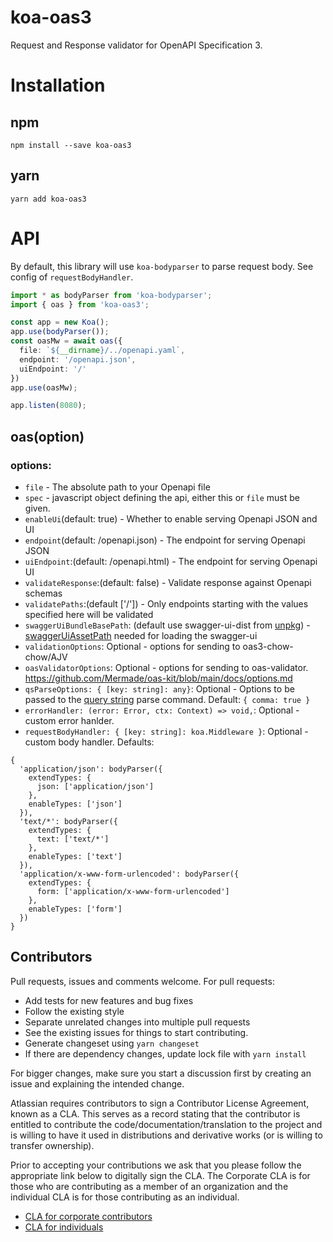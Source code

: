 # koa-oas3
Request and Response validator for OpenAPI Specification 3.

# Installation
## npm
```
npm install --save koa-oas3
```
## yarn
```
yarn add koa-oas3
```

# API
By default, this library will use `koa-bodyparser` to parse request body. See config of `requestBodyHandler`.

```ts
import * as bodyParser from 'koa-bodyparser';
import { oas } from 'koa-oas3';

const app = new Koa();
app.use(bodyParser());
const oasMw = await oas({
  file: `${__dirname}/../openapi.yaml`,
  endpoint: '/openapi.json',
  uiEndpoint: '/'
})
app.use(oasMw);

app.listen(8080);
```

## oas(option)

### options:

* `file` - The absolute path to your Openapi file
* `spec` - javascript object defining the api, either this or `file` must be given.
* `enableUi`(default: true) - Whether to enable serving Openapi JSON and UI
* `endpoint`(default: /openapi.json) - The endpoint for serving Openapi JSON
* `uiEndpoint`:(default: /openapi.html) - The endpoint for serving Openapi UI
* `validateResponse`:(default: false) - Validate response against Openapi schemas
* `validatePaths`:(default ['/']) - Only endpoints starting with the values specified here will be validated
* `swaggerUiBundleBasePath`: (default use swagger-ui-dist from [unpkg](https://unpkg.com/)) - [swaggerUiAssetPath](https://www.npmjs.com/package/swagger-ui-dist) needed for loading the swagger-ui
* `validationOptions`: Optional - options for sending to oas3-chow-chow/AJV
* `oasValidatorOptions`: Optional - options for sending to oas-validator. https://github.com/Mermade/oas-kit/blob/main/docs/options.md
* `qsParseOptions: { [key: string]: any}`: Optional - Options to be passed to the [query string](https://github.com/ljharb/qs) parse command. Default: `{ comma: true }`
* `errorHandler: (error: Error, ctx: Context) => void,`: Optional - custom error hanlder.
* `requestBodyHandler: { [key: string]: koa.Middleware }`: Optional - custom body handler. Defaults:
```
{
  'application/json': bodyParser({
    extendTypes: {
      json: ['application/json']
    },
    enableTypes: ['json']
  }),
  'text/*': bodyParser({
    extendTypes: {
      text: ['text/*']
    },
    enableTypes: ['text']
  }),
  'application/x-www-form-urlencoded': bodyParser({
    extendTypes: {
      form: ['application/x-www-form-urlencoded']
    },
    enableTypes: ['form']
  })
}
```

## Contributors

Pull requests, issues and comments welcome. For pull requests:

* Add tests for new features and bug fixes
* Follow the existing style
* Separate unrelated changes into multiple pull requests
* See the existing issues for things to start contributing.
* Generate changeset using `yarn changeset`
* If there are dependency changes, update lock file with `yarn install`

For bigger changes, make sure you start a discussion first by creating an issue and explaining the intended change.

Atlassian requires contributors to sign a Contributor License Agreement, known as a CLA. This serves as a record stating that the contributor is entitled to contribute the code/documentation/translation to the project and is willing to have it used in distributions and derivative works (or is willing to transfer ownership).

Prior to accepting your contributions we ask that you please follow the appropriate link below to digitally sign the CLA. The Corporate CLA is for those who are contributing as a member of an organization and the individual CLA is for those contributing as an individual.

* [CLA for corporate contributors](https://na2.docusign.net/Member/PowerFormSigning.aspx?PowerFormId=e1c17c66-ca4d-4aab-a953-2c231af4a20b)
* [CLA for individuals](https://na2.docusign.net/Member/PowerFormSigning.aspx?PowerFormId=3f94fbdc-2fbe-46ac-b14c-5d152700ae5d)
